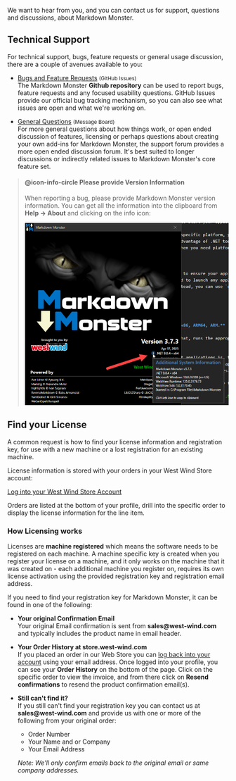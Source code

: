 We want to hear from you, and you can contact us for support, questions and discussions, about Markdown Monster. 

## Technical Support
For technical support, bugs, feature requests or general usage discussion, there are a couple of avenues available to you:

* [Bugs and Feature Requests](https://github.com/RickStrahl/MarkdownMonster/issues) <small>(GitHub Issues)</small>   
The Markdown Monster **Github repository** can be used to report bugs, feature requests and any focused usability questions. GitHub Issues provide our official bug tracking mechanism, so you can also see what issues are open and what we're working on.

* [General Questions](https://support.west-wind.com/thread4nm0m17rc.wwt) <small>(Message Board)</small>  
For more general questions about how things work, or open ended discussion of features, licensing or perhaps questions about creating your own add-ins for Markdown Monster, the support forum provides a more open ended discussion forum. It's best suited to longer discussions or indirectly related issues to Markdown Monster's core feature set.


> #### @icon-info-circle Please provide Version Information
> When reporting a bug, please provide Markdown Monster version information. You can get all the information into the clipboard from **Help -> About** and clicking on the info icon:
> 
> ![](/images/SupportWithVersionInfo.png)

## Find your License
A common request is how to find your license information and registration key, for use with a new machine or a lost registration for an existing machine.  

License information is stored with your orders in your West Wind Store account:

[Log into your West Wind Store Account](https://store.west-wind.com/profile/)

Orders are listed at the bottom of your profile, drill into the specific order to display the license information for the line item.

### How Licensing works
Licenses are **machine registered** which means the software needs to be registered on each machine. A machine specific key is created when you register your license on a machine, and it only works on the machine that it was created on - each additional machine you register on, requires its own license activation using the provided registration key and registration email address.

If you need to find your registration key for Markdown Monster, it can be found in one of the following:

* **Your original Confirmation Email**  
Your original Email confirmation is sent from **sales&commat;west-wind.com** and typically includes the product name in email header.

* **Your Order History at store.west-wind.com**  
If you placed an order in our Web Store you can [log back into your account](https://store.west-wind.com/account/profile) using your email address. Once logged into your profile, you can see your **Order History** on the bottom of the page. Click on the specific order to view the invoice, and from there click on **Resend confirmations** to resend the product confirmation email(s).

* **Still can't find it?**  
If you still can't find your registration key you can contact us at **sales&commat;west-wind.com** and provide us with one or more of the following from your original order:

    * Order Number
    * Your Name and or Company
    * Your Email Address
    
    *Note: We'll only confirm emails back to the original email or same company addresses.*